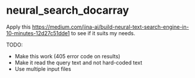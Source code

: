 # neural_search_docarray
Apply this https://medium.com/jina-ai/build-neural-text-search-engine-in-10-minutes-12d27c51dde1 to see if it suits my needs.

TODO:
* Make this work (405 error code on results)
* Make it read the query text and not hard-coded text
* Use multiple input files